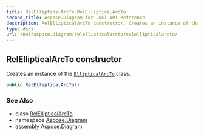 ```yaml
---
title: RelEllipticalArcTo.RelEllipticalArcTo
second_title: Aspose.Diagram for .NET API Reference
description: RelEllipticalArcTo constructor. Creates an instance of the EllipticalArcTo class
type: docs
url: /net/aspose.diagram/relellipticalarcto/relellipticalarcto/
---
```

## RelEllipticalArcTo constructor

Creates an instance of the [`EllipticalArcTo`](../../ellipticalarcto/) class.

```csharp
public RelEllipticalArcTo()
```

### See Also

* class [RelEllipticalArcTo](../)
* namespace [Aspose.Diagram](../../relellipticalarcto/)
* assembly [Aspose.Diagram](../../../)


